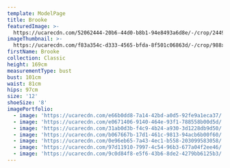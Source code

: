 ```yaml
---
template: ModelPage
title: Brooke
featuredImage: >-
  https://ucarecdn.com/52062444-20b6-44d0-b8b1-94e8493a6d8e/-/crop/2449x1417/0,0/-/preview/
imageThumbnail: >-
  https://ucarecdn.com/f83a354c-d333-4565-bfda-8f501c06863d/-/crop/988x1435/340,78/-/preview/
firstName: Brooke
collection: Classic
height: 169cm
measurementType: bust
bust: 101cm
waist: 81cm
hips: 97cm
size: '12'
shoeSize: '8'
imagePortfolio:
  - image: 'https://ucarecdn.com/e66b0dd8-7a14-42bd-a0d5-92fe9a1eca37/'
  - image: 'https://ucarecdn.com/e0671406-9140-464e-93f1-788558b00d5d/'
  - image: 'https://ucarecdn.com/31ab0d3b-f4c9-4b24-a930-3d1228db9d50/'
  - image: 'https://ucarecdn.com/b067667b-17d1-461c-9813-94acb6b00f60/'
  - image: 'https://ucarecdn.com/0e96eb65-7a43-4ec1-b558-203099583058/'
  - image: 'https://ucarecdn.com/97d11910-7997-4c54-96b3-677a04f2ee46/'
  - image: 'https://ucarecdn.com/9c0d84f8-e5f6-43b6-8de2-4279bb6125b3/'
---
```


